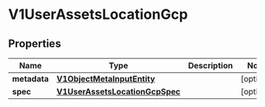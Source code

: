 # V1UserAssetsLocationGcp

## Properties
Name | Type | Description | Notes
------------ | ------------- | ------------- | -------------
**metadata** | [**V1ObjectMetaInputEntity**](V1ObjectMetaInputEntity.md) |  |  [optional]
**spec** | [**V1UserAssetsLocationGcpSpec**](V1UserAssetsLocationGcpSpec.md) |  |  [optional]
